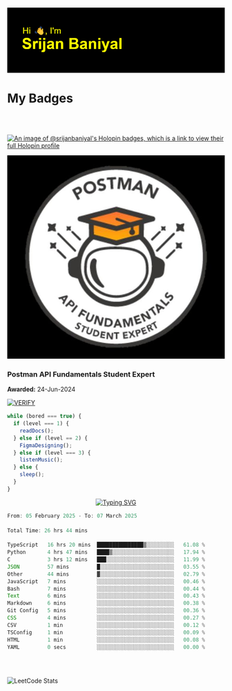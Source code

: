 ![Header](./header.png)

# My Badges

<Br />
<Br />

[![An image of @srijanbaniyal's Holopin badges, which is a link to view their full Holopin profile](https://holopin.me/srijanbaniyal)](https://holopin.io/@srijanbaniyal)

[![Postman API Fundamentals Student Expert](/Postman.jpeg)](https://api.badgr.io/public/assertions/r9BLLy0oTfKJBbkGuDI1zA)

### Postman API Fundamentals Student Expert

**Awarded:** 24-Jun-2024

[![VERIFY](https://img.shields.io/badge/VERIFY-blue)](https://badgecheck.io?url=https%3A%2F%2Fapi.badgr.io%2Fpublic%2Fassertions%2Fr9BLLy0oTfKJBbkGuDI1zA)

```javascript
while (bored === true) {
  if (level === 1) {
    readDocs();
  } else if (level == 2) {
    FigmaDesigning();
  } else if (level === 3) {
    listenMusic();
  } else {
    sleep();
  }
}
```

<p align="center">
  <a href="https://git.io/typing-svg"><img src="https://readme-typing-svg.demolab.com?font=Tilt+Prism&size=30&pause=1000&color=0FF75B&center=true&vCenter=true&width=800&height=80&lines=Time+spent+on+various+Programming+languages" alt="Typing SVG" /></a>
</p>

<!--START_SECTION:waka-->

```TypeScript
From: 05 February 2025 - To: 07 March 2025

Total Time: 26 hrs 44 mins

TypeScript   16 hrs 20 mins  ███████████████▒░░░░░░░░░   61.08 %
Python       4 hrs 47 mins   ████▒░░░░░░░░░░░░░░░░░░░░   17.94 %
C            3 hrs 12 mins   ███░░░░░░░░░░░░░░░░░░░░░░   11.99 %
JSON         57 mins         █░░░░░░░░░░░░░░░░░░░░░░░░   03.55 %
Other        44 mins         ▓░░░░░░░░░░░░░░░░░░░░░░░░   02.79 %
JavaScript   7 mins          ░░░░░░░░░░░░░░░░░░░░░░░░░   00.46 %
Bash         7 mins          ░░░░░░░░░░░░░░░░░░░░░░░░░   00.44 %
Text         6 mins          ░░░░░░░░░░░░░░░░░░░░░░░░░   00.43 %
Markdown     6 mins          ░░░░░░░░░░░░░░░░░░░░░░░░░   00.38 %
Git Config   5 mins          ░░░░░░░░░░░░░░░░░░░░░░░░░   00.36 %
CSS          4 mins          ░░░░░░░░░░░░░░░░░░░░░░░░░   00.27 %
CSV          1 min           ░░░░░░░░░░░░░░░░░░░░░░░░░   00.12 %
TSConfig     1 min           ░░░░░░░░░░░░░░░░░░░░░░░░░   00.09 %
HTML         1 min           ░░░░░░░░░░░░░░░░░░░░░░░░░   00.08 %
YAML         0 secs          ░░░░░░░░░░░░░░░░░░░░░░░░░   00.00 %
```

<!--END_SECTION:waka-->

<Br />
<Br />

![LeetCode Stats](https://leetcard.jacoblin.cool/Srijan-Baniyal?theme=dark&font=Rasa&ext=contest)

